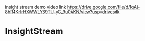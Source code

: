 insight stream demo video link https://drive.google.com/file/d/1qAj-8hR4KrIrHXWWLY69TU-yC_9u0AKN/view?usp=drivesdk
# InsightStream
